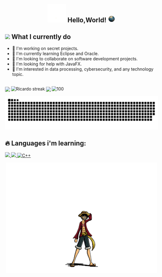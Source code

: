 <!--- hola -->
<h2 align="center">
  <img alt="Hello" src="https://github.com/Kathryn-Jie/Kathryn-Jie/blob/main/wave.gif" width="60px"> 
  Hello,World!
  <img alt="Earth" src="https://raw.githubusercontent.com/dev-akshat/archive/main/images/gifs/others/earth.gif" width="24px"/>
</h2>

<!--- What I currently do -->
<h2><img src="https://emojis.slackmojis.com/emojis/images/1453406830/264/success-kid.png?1453406830" width="28" /> What I currently do</h2>

- 🔭 I'm working on secret projects.
- 🌱 I'm currently learning Eclipse and Oracle.
- 👯 I'm looking to collaborate on software development projects.
- 🤔 I'm looking for help with JavaFX.
- 💬 I'm interested in data processing, cybersecurity, and any technology topic.
<br> 
  
<!--- estadisticas -->
<img align="center" src="https://github-readme-stats.vercel.app/api?username=dRicardo78&theme=dark&show_icons=true&count_private=true" />
<!--- estudiantePC -->
<img align="right" alt="100" src="https://media.giphy.com/media/836HiJc7pgzy8iNXCn/giphy.gif" width="350" />
<img title="🔥 Get streak stats for your profile at git.io/streak-stats" alt="Ricardo streak" src="https://github-readme-streak-stats.herokuapp.com/?user=dRicardo78&theme=dark&hide_border=false" />
<img align="center" src="https://github-readme-stats.anuraghazra1.vercel.app/api/top-langs/?username=dRicardo78&theme=dark&hide_border=false&no-bg=true&no-frame=true&langs_count=10"/>

<p align="center">
  <img  src="https://raw.githubusercontent.com/Elanza-48/Elanza-48/main/resources/img/github-contribution-grid-snake.svg"
    alt="example" />
</p>

<!--- Languages -->
 ## 🔥 Languages i'm learning:

<p align="left"> 
    <a href="https://www.java.com" target="_blank"> 
        <img src="https://img.icons8.com/color/48/000000/java-coffee-cup-logo.png"/> 
    </a>
    <a href="https://www.python.org" target="_blank"> 
        <img src="https://img.icons8.com/color/48/000000/python.png"/> 
    </a> 
    <a href="https://isocpp.org/" target="_blank"> 
        <img src="https://encrypted-tbn0.gstatic.com/images?q=tbn:ANd9GcT2KysS-Fj-RgPNEg0XK_6GJINJS-mf8f6zSxcZID9U7xsVTZPkPVtAqfY5E3kd0nTJnb0&usqp=CAU" alt="C++" width="51" height="51" /> 
    </a> 
</p>




<!--- Luffy -->
<p align="center">
  <img align="center" alt="OnePiece_Luffy" src="https://raw.githubusercontent.com/dev-akshat/archive/main/images/gifs/anime/luffy.gif"/>
</p>




